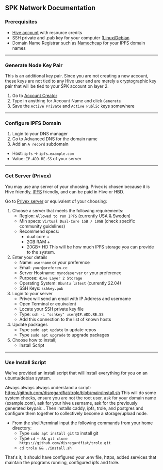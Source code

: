 ## SPK Network Documentation

### Prerequisites

* [Hive account](https://signup.hive.io/) with resource credits
* SSH private and .pub key for your computer ([Linux/Debian](https://docs.oracle.com/en/cloud/cloud-at-customer/occ-get-started/generate-ssh-key-pair.html)
* Domain Name Registrar such as [Namecheap](https://namecheap.com/) for your IPFS domain names

---

### Generate Node Key Pair
This is an additional key pair. Since you are not creating a new account, these keys are not tied to any Hive user and are merely a cryptographic key pair that will be tied to your SPK account on layer 2.
1. Go to [Account Creator](https://hivetasks.com/account-creator)
2. Type in anything for Account Name and click `Generate`
3. Save the `Active Private` and `Active Public` keys somewhere

---

### Configure IPFS Domain
1. Login to your DNS manager
2. Go to Advanced DNS for the domain name
3.  Add an `A record` subdomain
   - Host: `ipfs` -> `ipfs.example.com`
   - Value: `IP.ADD.RE.SS` of your server

---

### Get Server (Privex)
You may use any server of your choosing. Privex is chosen because it is Hive friendly, [IPFS](https://ipfs.io/) friendly, and can be paid in Hive or HBD.

Go to [Privex server](https://www.privex.io) or equivalent of your choosing:

1. Choose a server that meets the following requirements:
   - Region: `Allowed to run IPFS` (currently USA & Sweden)
   - Min specs: `Virtual Dual-Core 1GB / 10GB` (check specific community guidelines)
   - Recommend specs:
     * dual core +
     * 2GB RAM +
     * 20GB+ HD This will be how much IPFS storage you can provide to the system.
2. Enter your details
   - Name: `username` or your preference
   - Email: `your@preferen.ce`
   - Server Hostname: `mynodeserver` or your preference
   - Purpose: `Hive Layer 2 Storage`
   - Operating System: `Ubuntu latest` (currently 22.04)
   - SSH Keys: `sshkey.pub`
3. Login to your server
   - Privex will send an email with IP Address and username
   - Open Terminal or equivalent
   - Locate your SSH private key file
   - Type: `ssh -i "sshkey" user@IP.ADD.RE.SS`
   - Add this connection to the list of known hosts 
4. Update packages
   - Type `sudo apt update` to update repos
   - Type `sudo apt upgrade` to upgrade packages
5. Choose how to install;
   - Install Script
---

### Use Install Script

We've provided an install script that will install everything for you on an ubuntu/debian system.

Always always always understand a script: https://github.com/disregardfiat/trole/blob/main/install.sh This will do some system checks, ensure you are not the root user, ask for your domain name (example.com), ask for your hive username, ask for the previously generated keypair... Then installs caddy, ipfs, trole, and postgres and configure them together to collectively become a storage/upload node.

* From the shell/terminal input the following commands from your home directory:
   * Type `sudo apt install git` to install git
   * Type `cd ~ && git clone https://github.com/disregardfiat/trole.git`
   * `cd trole && ./install.sh`

That's it, it should have configured your .env file, https, added services that maintain the programs running, configured ipfs and trole. 
